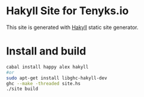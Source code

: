 # Hakyll Site for Tenyks.io

This site is generated with [Hakyll](http://jaspervdj.be/hakyll/) static site
generator.

# Install and build

```bash
cabal install happy alex hakyll
#or
sudo apt-get install libghc-hakyll-dev
ghc --make -threaded site.hs
./site build
```
